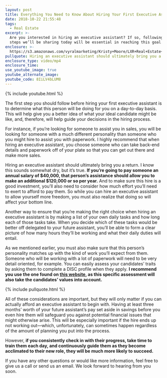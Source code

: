 ```yaml
---
layout: post
title: Everything You Need to Know About Hiring Your First Executive Assistant
date: 2018-10-22 21:55:48
tags:
  - Real Estate
excerpt: >-
  Are you interested in hiring an executive assistant? If so, following the
  steps we’ll be sharing today will be essential in reaching this goal.
enclosure: >-
  https://s3.amazonaws.com/vyralmarketing/Kristy+Moore/LXR+Real+Estate+Coaching-+Everything+You+Need+to+Know+About+Hiring+Your+First+Executive+Assistant.mp4
pullquote: Hiring an executive assistant should ultimately bring you a return.
enclosure_type: video/mp4
enclosure_time:
use_youtube_image: true
youtube_alternate_image:
youtube_code: 8IiLV4bLUM8
---
```


{% include youtube.html %}

The first step you should follow before hiring your first executive assistant is to determine what this person will be doing for you on a day-to-day basis. This will help give you a better idea of what your ideal candidate might be like, and, therefore, will help guide your decisions in the hiring process.&nbsp;

For instance, if you’re looking for someone to assist you in sales, you will be looking for someone with a much different personality than someone who you might hire to assist you with paperwork. I highly recommend that when hiring an executive assistant, you choose someone who can take back-end details and paperwork off of your plate so that you can get out there and make more sales.&nbsp;

Hiring an executive assistant should ultimately bring you a return. I know this sounds somewhat dry, but it’s true. **If you’re going to pay someone an annual salary of $40,000, that person’s assistance should allow you to make an additional $120,000 or so per year.** And to make sure this hire is a good investment, you’ll also need to consider how much effort you’ll need to exert to afford to pay them. So while you can hire an executive assistant to allow yourself more freedom, you must also realize that doing so will affect your bottom line.&nbsp;

Another way to ensure that you’re making the right choice when hiring an executive assistant is by making a list of your own daily tasks and how long each of those tasks take. When you decide which of these tasks would be better off delegated to your future assistant, you’ll be able to form a clear picture of how many hours they’ll be working and what their daily duties will entail.&nbsp;

As we mentioned earlier, you must also make sure that this person’s personality matches up with the kind of work you’ll expect from them. Someone who will be working with a lot of paperwork will need to be very detail oriented, for example. You can easily assess your candidates’ traits by asking them to complete a DISC profile when they apply. **I recommend you use the one found on [this website](https://www.tonyrobbins.com/), as this specific assessment will also take the candidates’ values into account.&nbsp;**

{% include pullquote.html %}

All of these considerations are important, but they will only matter if you can actually afford an executive assistant to begin with. Having at least three months’ worth of your future assistant’s pay set aside in savings before you even hire them will safeguard you against potential financial issues that might otherwise arise. This will be especially important if the hire ends up not working out—which, unfortunately, can sometimes happen regardless of the amount of planning you put into the process.&nbsp;

However, **if you consistently check in with their progress, take time to train them each day, and continuously guide them as they become acclimated to their new role, they will be much more likely to succeed.**

If you have any other questions or would like more information, feel free to give us a call or send us an email. We look forward to hearing from you soon.